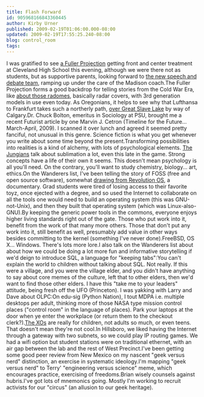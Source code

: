 ```yaml
---
title: Flash Forward
id: 905968166843360445
author: Kirby Urner
published: 2009-02-19T01:06:00.000-08:00
updated: 2009-02-19T17:55:25.240-08:00
blog: control_room
tags: 
---
```


[](http://www.flickr.com/photos/17157315@N00/3292186750/)I was gratified to see [a Fuller Projection](http://coffeeshopsnet.blogspot.com/2009/02/in-news.html) getting front and center treatment at Cleveland High School this evening, although we were there not as students, but as supportive parents, looking forward to [the new speech and debate team](http://mybizmo.blogspot.com/2009/02/be-there.html), ramping up under the care of the Madison coach.The Fuller Projection forms a good backdrop for telling stories from the Cold War Era, like [about those radomes](http://coffeeshopsnet.blogspot.com/2009/02/pointful-gossip.html), basically radar covers, with 3rd generation models in use even today.  As Oregonians, it helps to see why that Lufthansa to Frankfurt takes such a northerly path, [over Great Slave Lake](http://controlroom.blogspot.com/2008/06/xrl-meeting-space.html) by way of Calgary.Dr. Chuck Bolton, emeritus in Sociology at PSU, brought me a recent Futurist article by one Marvin J. Cetron (Timeline for the Future... March-April, 2009).    I scanned it over lunch and agreed it seemed pretty fanciful, not unusual in this genre.  Science fiction is what you get whenever you write about some time beyond the present.Transforming possibilities into realities is a kind of alchemy, with lots of psychological elements.  [The Jungians](http://controlroom.blogspot.com/2008/07/on-individualism-transcendentalism.html) talk about sublimation a lot, even this late in the game.  Strong concepts have a life of their own it seems.  This doesn't mean psychology is all you'll need.  On the contrary, you'll want to study chemistry, biology... art, ethics.On the Wanderers list, I've been telling the story of FOSS (free and open source software), somewhat [drawing from Revolution OS](http://mybizmo.blogspot.com/2007/04/class-notes-session-two.html), a documentary. Grad students were tired of losing access to their favorite toyz, once ejected with a degree, and so used the Internet to collaborate on all the tools one would need to build an operating system (this was GNU-not-Unix), and then they built that operating system (which was Linux-also-GNU).By keeping the generic power tools in the commons, everyone enjoys higher living standards right out of the gate.  Those who put work into it, benefit from the work of that many more others.  Those that don't put any work into it, still benefit as well, presumably add value in other ways besides committing to the kernel (something I've never done).FreeBSD, OS X... Windows.  There's lots more lore.I also talk on the Wanderers list about about how we could be doing a lot more fun and informative storytelling if we'd deign to introduce SQL, a language for "keeping tabs":You can't explain the world to children without talking about SQL. Not really.  If this were a village, and you were the village elder, and you didn't have anything to say about core memes of the culture, left that to other elders, then we'd want to find those other elders. I have this "take me to your leaders" attitude, being fresh off the UFO (Princeton). I was yakking with Larry and Dave about OLPC:On edu-sig (Python Nation), I tout MDPA i.e. multiple desktops per adult, thinking more of those NASA type mission control places ("control room" in the language of places).  Park your laptops at the door when ye enter the workplace (or return them to the checkout clerk?).[The XOs](http://worldgame.blogspot.com/2008/11/posting-from-my-xo.html) are really for children, not adults so much, or even teens.  That doesn't mean they're not cool.In Hillsboro, we liked having the Internet through a gateway with two subnets, so we could play IP routing games.  We had a wifi option but student stations were on traditional ethernet, with an air gap between the lab and the rest of West Precinct.I've been getting some good peer review from New Mexico on my nascent "geek versus nerd" distinction, an exercise in systematic ideology.I'm mapping "geek versus nerd" to Terry' "engineering versus science" meme, which encourages practice, exercising of freedoms.Brian wisely counsels against hubris.I've got lots of mnemonics going.  Mostly I'm working to recruit activists for our "circus" (an allusion to our geek heritage).